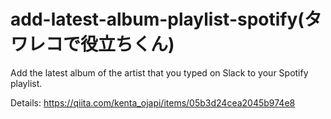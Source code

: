 # add-latest-album-playlist-spotify(タワレコで役立ちくん)
Add the latest album of the artist that you typed on Slack to your Spotify playlist. 

Details: https://qiita.com/kenta_ojapi/items/05b3d24cea2045b974e8

